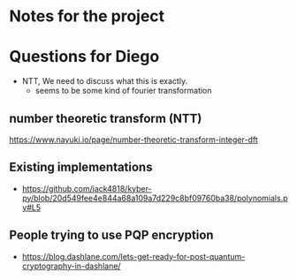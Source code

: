 # Notes for the project

# Questions for Diego
* NTT, We need to discuss what this is exactly.
  * seems to be some kind of fourier transformation

## number theoretic transform (NTT)
https://www.nayuki.io/page/number-theoretic-transform-integer-dft

## Existing implementations
* https://github.com/jack4818/kyber-py/blob/20d549fee4e844a68a109a7d229c8bf09760ba38/polynomials.py#L5

## People trying to use PQP encryption
* https://blog.dashlane.com/lets-get-ready-for-post-quantum-cryptography-in-dashlane/
